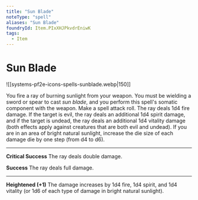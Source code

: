 ```yaml
---
title: "Sun Blade"
noteType: "spell"
aliases: "Sun Blade"
foundryId: Item.PIxXHJPkvdrEniwK
tags:
  - Item
---
```


# Sun Blade
![[systems-pf2e-icons-spells-sunblade.webp|150]]

You fire a ray of burning sunlight from your weapon. You must be wielding a sword or spear to cast _sun blade_, and you perform this spell's somatic component with the weapon. Make a spell attack roll. The ray deals 1d4 fire damage. If the target is evil, the ray deals an additional 1d4 spirit damage, and if the target is undead, the ray deals an additional 1d4 vitality damage (both effects apply against creatures that are both evil and undead). If you are in an area of bright natural sunlight, increase the die size of each damage die by one step (from d4 to d6).

* * *

**Critical Success** The ray deals double damage.

**Success** The ray deals full damage.

* * *

**Heightened (+1)** The damage increases by 1d4 fire, 1d4 spirit, and 1d4 vitality (or 1d6 of each type of damage in bright natural sunlight).
